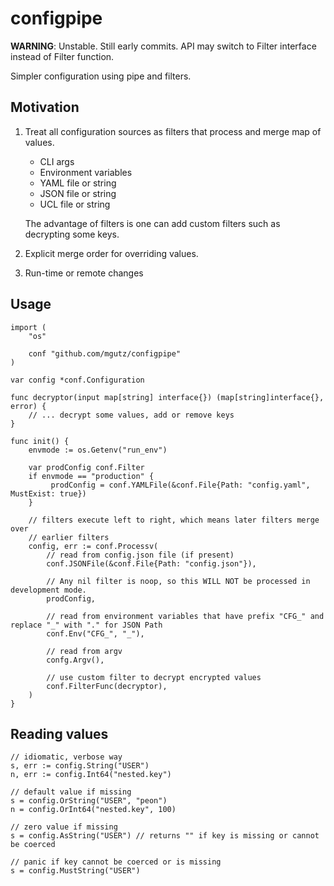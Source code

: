 # configpipe

__WARNING__: Unstable. Still early commits. API may switch to Filter interface instead
of Filter function.

Simpler configuration using pipe and filters.


## Motivation

1.  Treat all configuration sources as filters that process and merge map of values.

    * CLI args
    * Environment variables
    * YAML file or string
    * JSON file or string
    * UCL file or string

    The advantage of filters is one can add custom filters such as decrypting
    some keys.

2.  Explicit merge order for overriding values.

3.  Run-time or remote changes

## Usage

    import (
        "os"

        conf "github.com/mgutz/configpipe"
    )

    var config *conf.Configuration

    func decryptor(input map[string] interface{}) (map[string]interface{}, error) {
        // ... decrypt some values, add or remove keys
    }

    func init() {
        envmode := os.Getenv("run_env")

        var prodConfig conf.Filter
        if envmode == "production" {
             prodConfig = conf.YAMLFile(&conf.File{Path: "config.yaml", MustExist: true})
        }

        // filters execute left to right, which means later filters merge over
        // earlier filters
        config, err := conf.Processv(
            // read from config.json file (if present)
            conf.JSONFile(&conf.File{Path: "config.json"}),

            // Any nil filter is noop, so this WILL NOT be processed in development mode.
            prodConfig,

            // read from environment variables that have prefix "CFG_" and replace "_" with "." for JSON Path
            conf.Env("CFG_", "_"),

            // read from argv
            confg.Argv(),

            // use custom filter to decrypt encrypted values
            conf.FilterFunc(decryptor),
        )
    }


## Reading values

    // idiomatic, verbose way
    s, err := config.String("USER")
    n, err := config.Int64("nested.key")

    // default value if missing
    s = config.OrString("USER", "peon")
    n = config.OrInt64("nested.key", 100)

    // zero value if missing
    s = config.AsString("USER") // returns "" if key is missing or cannot be coerced

    // panic if key cannot be coerced or is missing
    s = config.MustString("USER")
